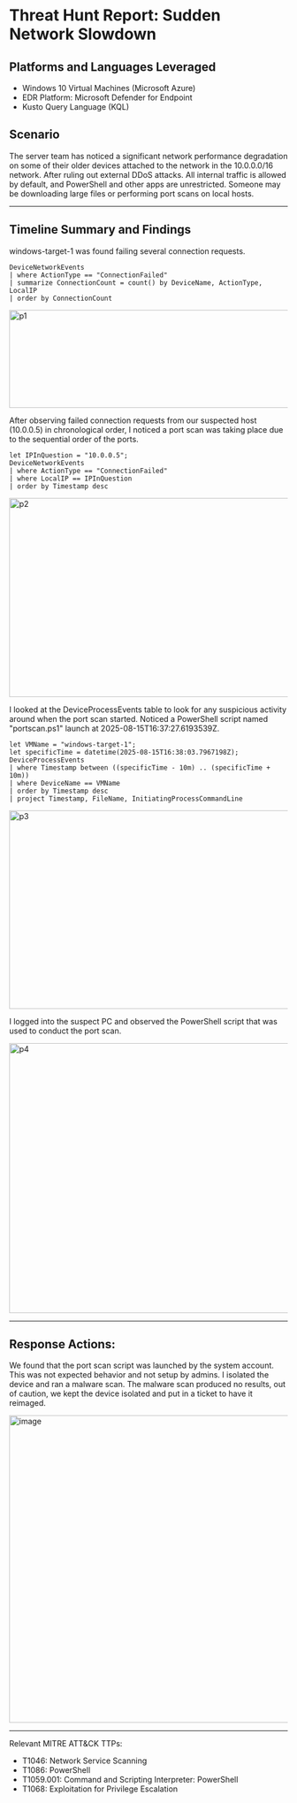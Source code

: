 
# Threat Hunt Report: Sudden Network Slowdown

## Platforms and Languages Leveraged
- Windows 10 Virtual Machines (Microsoft Azure)
- EDR Platform: Microsoft Defender for Endpoint
- Kusto Query Language (KQL)

## Scenario

The server team has noticed a significant network performance degradation on some of their older devices attached to the network in the 10.0.0.0/16 network. After ruling out external DDoS attacks. All internal traffic is allowed by default, and PowerShell and other apps are unrestricted. Someone may be downloading large files or performing port scans on local hosts.

---
## Timeline Summary and Findings

windows-target-1 was found failing several connection requests.
```kql
DeviceNetworkEvents
| where ActionType == "ConnectionFailed"
| summarize ConnectionCount = count() by DeviceName, ActionType, LocalIP
| order by ConnectionCount 
```
<img width="564" height="177" alt="p1" src="https://github.com/user-attachments/assets/d0f5dfba-e724-4e72-a19d-9754e5c259cf" />


After observing failed connection requests from our suspected host (10.0.0.5) in chronological order, I noticed a port scan was taking place due to the sequential order of the ports.
```kql
let IPInQuestion = "10.0.0.5";
DeviceNetworkEvents
| where ActionType == "ConnectionFailed"
| where LocalIP == IPInQuestion
| order by Timestamp desc
```
<img width="659" height="360" alt="p2" src="https://github.com/user-attachments/assets/1b17a2b3-79ed-431e-9e8d-853e00fdebf8" />

I looked at the DeviceProcessEvents table to look for any suspicious activity around when the port scan started. Noticed a PowerShell script named "portscan.ps1" launch at 2025-08-15T16:37:27.6193539Z.

```kql
let VMName = "windows-target-1";
let specificTime = datetime(2025-08-15T16:38:03.7967198Z);
DeviceProcessEvents
| where Timestamp between ((specificTime - 10m) .. (specificTime + 10m))
| where DeviceName == VMName
| order by Timestamp desc
| project Timestamp, FileName, InitiatingProcessCommandLine
```
<img width="664" height="359" alt="p3" src="https://github.com/user-attachments/assets/5d75a212-b44f-493c-bc6a-2c88d23b0c25" />


I logged into the suspect PC and observed the PowerShell script that was used to conduct the port scan.

<img width="906" height="488" alt="p4" src="https://github.com/user-attachments/assets/063e305b-0478-443b-9b72-5bb771e7346b" />


---
## Response Actions:

We found that the port scan script was launched by the system account. This was not expected behavior and not setup by admins. I isolated the device and ran a malware scan. The malware scan produced no results, out of caution, we kept the device isolated and put in a ticket to have it reimaged.

<img width="734" height="556" alt="image" src="https://github.com/user-attachments/assets/b76e1caa-b733-4fd4-a6b1-bbcac21d2a94" />


---
Relevant MITRE ATT&CK TTPs:

- T1046: Network Service Scanning
- T1086: PowerShell
- T1059.001: Command and Scripting Interpreter: PowerShell
- T1068: Exploitation for Privilege Escalation
  
